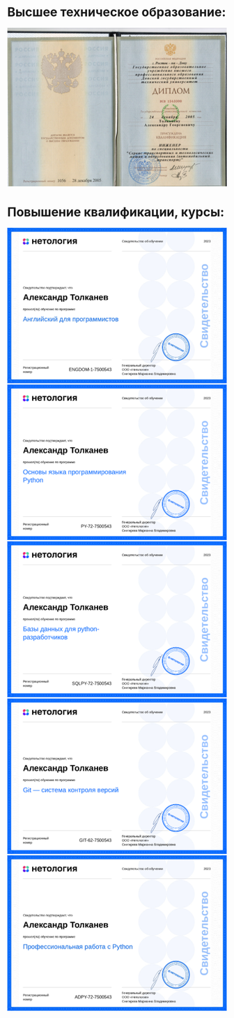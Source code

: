 # Высшее техническое образование:
![](1_DSTU.jpg)
# Повышение квалификации, курсы:
![](3_eng_.jpg)
![](2_os_py.jpg)
![](4_bd_.jpg)
![](5_Git.jpg)
![](6_pr_py.jpg)


